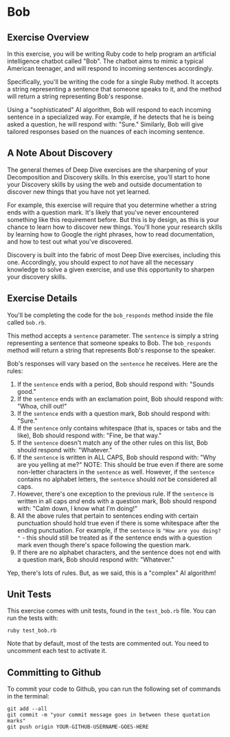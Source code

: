 # Bob

## Exercise Overview

In this exercise, you will be writing Ruby code to help program an artificial intelligence chatbot called "Bob". The chatbot aims to mimic a typical American teenager, and will respond to incoming sentences accordingly.

Specifically, you'll be writing the code for a single Ruby method. It accepts a string representing a sentence that someone speaks to it, and the method will return a string representing Bob's response.

Using a "sophisticated" AI algorithm, Bob will respond to each incoming sentence in a specialized way. For example, if he detects that he is being asked a question, he will respond with: "Sure." Similarly, Bob will give tailored responses based on the nuances of each incoming sentence.

## A Note About Discovery

The general themes of Deep Dive exercises are the sharpening of your Decomposition and Discovery skills. In this exercise, you'll start to hone your Discovery skills by using the web and outside documentation to discover new things that you have not yet learned.

For example, this exercise will require that you determine whether a string ends with a question mark. It's likely that you've never encountered something like this requirement before. But this is by design, as this is your chance to learn how to discover new things. You'll hone your research skills by learning how to Google the right phrases, how to read documentation, and how to test out what you've discovered.

Discovery is built into the fabric of most Deep Dive exercises, including this one. Accordingly, you should expect to _not_ have all the necessary knowledge to solve a given exercise, and use this opportunity to sharpen your discovery skills.

## Exercise Details

You'll be completing the code for the `bob_responds` method inside the file called `bob.rb`.

This method accepts a `sentence` parameter. The `sentence` is simply a string representing a sentence that someone speaks to Bob. The `bob_responds` method will return a string that represents Bob's response to the speaker.

Bob's responses will vary based on the `sentence` he receives. Here are the rules:

1. If the `sentence` ends with a period, Bob should respond with: "Sounds good."
2. If the `sentence` ends with an exclamation point, Bob should respond with: "Whoa, chill out!"
3. If the `sentence` ends with a question mark, Bob should respond with: "Sure."
4. If the `sentence` only contains whitespace (that is, spaces or tabs and the like), Bob should respond with: "Fine, be that way."
5. If the `sentence` doesn't match any of the other rules on this list, Bob should respond with: "Whatever."
6. If the `sentence` is written in ALL CAPS, Bob should respond with: "Why are you yelling at me?" NOTE: This should be true even if there are some non-letter characters in the `sentence` as well. However, if the `sentence` contains no alphabet letters, the `sentence` should _not_ be considered all caps.
7. However, there's one exception to the previous rule. If the `sentence` is written in all caps _and_ ends with a question mark, Bob should respond with: "Calm down, I know what I'm doing!"
8. All the above rules that pertain to sentences ending with certain punctuation should hold true even if there is some whitespace after the ending punctuation. For example, if the `sentence` is `"How are you doing?         "` - this should still be treated as if the sentence ends with a question mark even though there's space following the question mark.
9. If there are no alphabet characters, and the sentence does not end with a question mark, Bob should respond with: "Whatever."

Yep, there's lots of rules. But, as we said, this is a "complex" AI algorithm!

## Unit Tests

This exercise comes with unit tests, found in the `test_bob.rb` file. You can run the tests with:

```
ruby test_bob.rb
```

Note that by default, most of the tests are commented out. You need to uncomment each test to activate it.

## Committing to Github

To commit your code to Github, you can run the following set of commands in the terminal:

```
git add --all
git commit -m "your commit message goes in between these quotation marks"
git push origin YOUR-GITHUB-USERNAME-GOES-HERE
```
